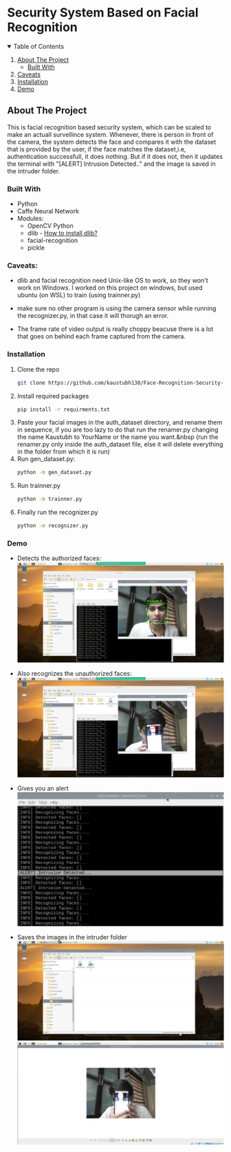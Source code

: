 # Security System Based on Facial Recognition

<!-- TABLE OF CONTENTS -->
<details open="open">
  <summary>Table of Contents</summary>
  <ol>
    <li>
      <a href="#about-the-project">About The Project</a>
      <ul>
        <li><a href="#built-with">Built With</a></li>
      </ul>
    </li>
    <li>
      <a href="#caveats">Caveats</a>
    </li>
    <li>
      <a href="#installation">Installation</a>
    </li>
    <li>
      <a href="#demo">Demo</a>
    </li>
    </ol>
</details>

<!-- ABOUT THE PROJECT -->
## About The Project

This is facial recognition based security system, which can be scaled to make an actuall survellince system.
Whenever, there is person in front of the camera, the system detects the face and compares it with the dataset that is provided by the user, if the face matches the dataset,i.e, authentication successfull, it does nothing.
But if it does not, then it updates the terminal with "[ALERT] Intrusion Detected.." and the image is saved in the intruder folder.

### Built With

* Python
* Caffe Neural Network
* Modules:
  * OpenCV Python
  * dlib - [How to install dlib?](https://www.pyimagesearch.com/2017/03/27/how-to-install-dlib/)
  * facial-recognition
  * pickle

### Caveats:
* dlib and facial recognition need Unix-like OS to work, so they won't work on Windows.
I worked on this project on windows, but used ubuntu (on WSL) to train (using trainner.py)

* make sure no other program is using the camera sensor while running the recognizer.py, in that case it will thorugh an error.

* The frame rate of video output is really choppy beacuse there is a lot that goes on behind each frame captured from the camera.

### Installation

1. Clone the repo
   ```sh
   git clone https://github.com/kaustubh138/Face-Recognition-Security-System.git
   ```
2. Install required packages
   ```sh
   pip install -r requirments.txt
   ```
3. Paste your facial images in the auth_dataset directory, and rename them in sequence, if you are too lazy to do that run the renamer.py changing the name Kaustubh to           YourName or the name you want.&nbsp
   (run the renamer.py only inside the auth_dataset file, else it will delete everything in the folder from which it is run) 
4. Run gen_dataset.py:
   ```sh
   python -m gen_dataset.py
   ```
5. Run trainner.py
   ```sh
   python -m trainner.py
   ```
6. Finally run the recognizer.py
   ```sh
   python -m recognizer.py
   ```
   
### Demo
* Detects the authorized faces:
![Authorized Face Detection](https://github.com/kaustubh138/Face-Recognition-Security-System/blob/main/demo/auth_face_rec.jpg)

* Also recognizes the unauthorized faces:
![Un-authorized Face Detection](https://github.com/kaustubh138/Face-Recognition-Security-System/blob/main/demo/unauth_face_rec.jpg)

* Gives you an alert
![Alert](https://github.com/kaustubh138/Face-Recognition-Security-System/blob/main/demo/alert.jpg)

* Saves the images in the intruder folder
![Intruder Folder](https://github.com/kaustubh138/Face-Recognition-Security-System/blob/main/demo/intrusion_foler_screenshot.jpg)
![Intruder](https://github.com/kaustubh138/Face-Recognition-Security-System/blob/main/demo/intruder_image_sample.jpg)
    
